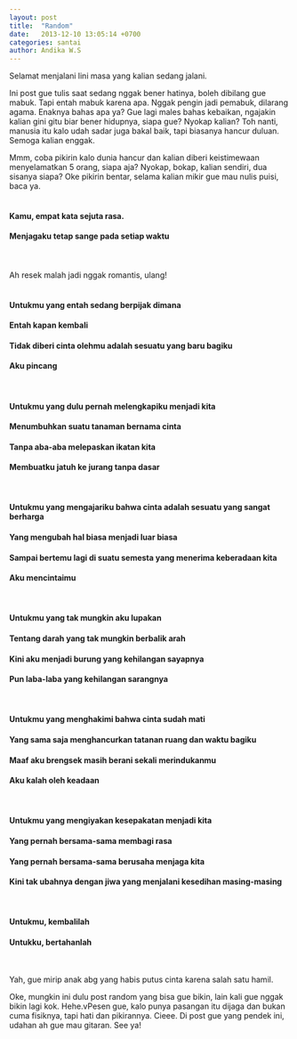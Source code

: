 ```yaml
---
layout: post
title:  "Random"
date:   2013-12-10 13:05:14 +0700
categories: santai
author: Andika W.S
---
```


Selamat menjalani lini masa yang kalian sedang jalani.

Ini post gue tulis saat sedang nggak bener hatinya, boleh dibilang gue mabuk. Tapi entah mabuk karena apa. Nggak pengin jadi pemabuk, dilarang agama. Enaknya bahas apa ya? Gue lagi males bahas kebaikan, ngajakin kalian gini gitu biar bener hidupnya, siapa gue? Nyokap kalian? Toh nanti, manusia itu kalo udah sadar juga bakal baik, tapi biasanya hancur duluan. Semoga kalian enggak.

Mmm, coba pikirin kalo dunia hancur dan kalian diberi keistimewaan menyelamatkan 5 orang, siapa aja?
Nyokap, bokap, kalian sendiri, dua sisanya siapa?
Oke pikirin bentar, selama kalian mikir gue mau nulis puisi, baca ya.
<br>
<br>
<h4>Kamu, empat kata sejuta rasa.</h4>
<h4>Menjagaku tetap sange pada setiap waktu</h4>
<br>
<br>
Ah resek malah jadi nggak romantis, ulang!
<br>
<br>
<h4>Untukmu yang entah sedang berpijak dimana</h4>
<h4>Entah kapan kembali</h4>
<h4>Tidak diberi cinta olehmu adalah sesuatu yang baru bagiku</h4>
<h4>Aku pincang</h4>
<br>
<h4>Untukmu yang dulu pernah melengkapiku menjadi kita</h4>
<h4>Menumbuhkan suatu tanaman bernama cinta</h4>
<h4>Tanpa aba-aba melepaskan ikatan kita</h4>
<h4>Membuatku jatuh ke jurang tanpa dasar</h4>
<br>
<h4>Untukmu yang mengajariku bahwa cinta adalah sesuatu yang sangat berharga</h4>
<h4>Yang mengubah hal biasa menjadi luar biasa</h4>
<h4>Sampai bertemu lagi di suatu semesta yang menerima keberadaan kita</h4>
<h4>Aku mencintaimu</h4>
<br>
<h4>Untukmu yang tak mungkin aku lupakan</h4>
<h4>Tentang darah yang tak mungkin berbalik arah</h4>
<h4>Kini aku menjadi burung yang kehilangan sayapnya</h4>
<h4>Pun laba-laba yang kehilangan sarangnya</h4>
<br>
<h4>Untukmu yang menghakimi bahwa cinta sudah mati</h4>
<h4>Yang sama saja menghancurkan tatanan ruang dan waktu bagiku</h4>
<h4>Maaf aku brengsek masih berani sekali merindukanmu</h4>
<h4>Aku kalah oleh keadaan</h4>
<br>
<h4>Untukmu yang mengiyakan kesepakatan menjadi kita</h4>
<h4>Yang pernah bersama-sama membagi rasa</h4>
<h4>Yang pernah bersama-sama berusaha menjaga kita</h4>
<h4>Kini tak ubahnya dengan jiwa yang menjalani kesedihan masing-masing</h4>
<br>
<h4>Untukmu, kembalilah</h4>
<h4>Untukku, bertahanlah</h4>
<br>

Yah, gue mirip anak abg yang habis putus cinta karena salah satu hamil.

Oke, mungkin ini dulu post random yang bisa gue bikin, lain kali gue nggak bikin lagi kok. Hehe.vPesen gue, kalo punya pasangan itu dijaga dan bukan cuma fisiknya, tapi hati dan pikirannya. Cieee. Di post gue yang pendek ini, udahan ah gue mau gitaran. See ya!